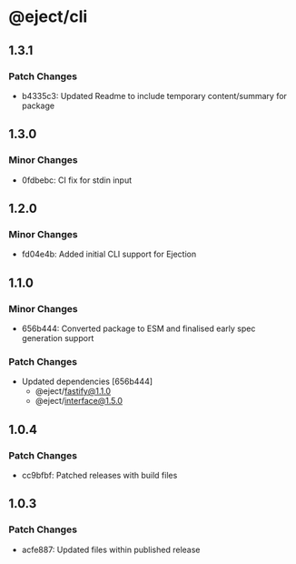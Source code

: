 # @eject/cli

## 1.3.1

### Patch Changes

- b4335c3: Updated Readme to include temporary content/summary for package

## 1.3.0

### Minor Changes

- 0fdbebc: CI fix for stdin input

## 1.2.0

### Minor Changes

- fd04e4b: Added initial CLI support for Ejection

## 1.1.0

### Minor Changes

- 656b444: Converted package to ESM and finalised early spec generation support

### Patch Changes

- Updated dependencies [656b444]
  - @eject/fastify@1.1.0
  - @eject/interface@1.5.0

## 1.0.4

### Patch Changes

- cc9bfbf: Patched releases with build files

## 1.0.3

### Patch Changes

- acfe887: Updated files within published release
